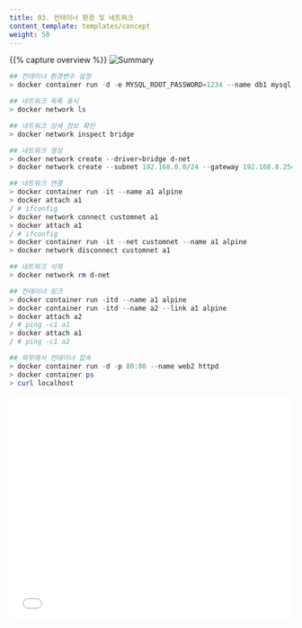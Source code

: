 ```yaml
---
title: 03. 컨테이너 환경 및 네트워크
content_template: templates/concept
weight: 50
---
```

{{% capture overview %}}
![Summary](/images/docs/Docker/chapter4/ch4_3_Summary.jpg)

```powershell
## 컨테이너 환경변수 설정
> docker container run -d -e MYSQL_ROOT_PASSWORD=1234 --name db1 mysql

## 네트워크 목록 표시
> docker network ls

## 네트워크 상세 정보 확인
> docker network inspect bridge

## 네트워크 생성
> docker network create --driver=bridge d-net
> docker network create --subnet 192.168.0.0/24 --gateway 192.168.0.254 customnet

## 네트워크 연결
> docker container run -it --name a1 alpine
> docker attach a1
/ # ifconfig
> docker network connect customnet a1
> docker attach a1
/ # ifconfig
> docker container run -it --net customnet --name a1 alpine
> docker network disconnect customnet a1

## 네트워크 삭제
> docker network rm d-net

## 컨테이너 링크
> docker container run -itd --name a1 alpine
> docker container run -itd --name a2 --link a1 alpine
> docker attach a2
/ # ping -c1 a1
> docker attach a1
/ # ping -c1 a2

## 외부에서 컨테이너 접속
> docker container run -d -p 80:80 --name web2 httpd
> docker container ps
> curl localhost
```

<iframe width="100%" height=400  src="/images/docs/Docker/chapter4/ch4_3.mp4" frameborder="0" allow="autoplay" />
{{% /capture %}}

{{% capture body %}}

## 1. 컨테이너 환경 변수 설정(container run -e)

>  `docker container run -e`

- docker container run 명령의 `-e 옵션`을 사용하여 컨테이너 내부에 환경 변수를 설정할 수 있다. 보통 설정 값이나 비밀번호를 전달할 때 사용한다.

- 예제) centos 컨테이너를 a=100, b=20, c=30으로 환경 변수를 설정한다.

  <pre>
  <font color="darkblue"><b>> docker container run -it -e a=100 --name c1 centos</b></font>
  <font color="darkred"><b># echo $a</b></font>
  100
  [Ctrl + P + Q]
  <font color="darkblue"><b>> docker container run -it -e b=20 -e c=30 centos</b></font>
  <font color="darkred"><b># echo $b</b></font>
  20
  <font color="darkred"><b># echo $c</b></font>
  30
  </pre>

- 예제) mysql 이미지를 사용하여 컨테이너를 생성하자.

  - 포그라운드로 실행해야한다.

  - 메시지는 표준 에러로 출력되며, 몇몇 환경 변수를 설정해야 한다는 문구가 나온다.

    <pre>
    <font color="darkblue"><b>> docker container run -it --name db1 mysql</b></font>
    error: database is uninitialized and password option is not specified
      You need to specify one of MYSQL_ROOT_PASSWORD, MYSQL_ALLOW_EMPTY_PASSWORD and MYSQL_RANDOM_ROOT_PASSWORD
    </pre>

  - 예제) mysql 이미지를 자세히 확인한다.
    - 보통 이미지가 실행되면 Cmd에 지정된 어플리케이션이 실행된다. 하지만 `Entrypoint가 지정되어 있으면 Entrypoint가 Cmd 보다 더 우선적으로 실행`된다.

    - Entrypoint는 쉘 스크립트로 이루어져 있으며 컨테이너가 실행되기 위한 조건을 확인하고 조건이 일치하지 않으면 컨테이너를 실행하지 않거나 특정 작업을 수행한다.

      <pre>
      <font color="darkblue"><b>> docker image inspect mysql</b></font>
      ... <생략>...
                  "Env": [
                      "PATH=/usr/local/sbin:/usr/local/bin:/usr/sbin:/usr/bin:/sbin:/bin",
                      "GOSU_VERSION=1.7",
                      "MYSQL_MAJOR=8.0",
                      "MYSQL_VERSION=8.0.12-1debian9"
                  ],
                  "Cmd": [
                      "/bin/sh",
                      "-c",
                      "#(nop) ",
                      "CMD [\"mysqld\"]"
                  ],
      ... <생략>...
                  "Entrypoint": [
                      "docker-entrypoint.sh"
                  ],
      ... <생략>...
      </pre>

  - 환경변수를 MYSQL_ROOT_PASSWORD=1234로 지정해 준다.

    <pre>
    <font color="darkblue"><b>> docker container run -d -e MYSQL_ROOT_PASSWORD=1234 --name db1 mysql</b></font>
    65dcb4a71896ae110ef0cc89f9e6d7ba00f9e78846ede9c169b228d1369aadb6
    <font color="darkblue"><b>> docker container ls</b></font>
    CONTAINER ID        IMAGE               COMMAND                  CREATED             STATUS              PORTS                 NAMES
    65dcb4a71896        mysql               "docker-entrypoint.s…"   3 seconds ago       Up 2 seconds        3306/tcp, 33060/tcp   db1
    </pre>

    



## 2. 컨테이너 네트워크 관리

### 컨테이너의 network 구조

![Summary](/images/docs/Docker/chapter4/4_9.jpg)  

만약 외부와 연결을 해야할 경우에는 호스트에 veth(=virtual eth)라는 네트워크 인터페이스를 생성하고 컨테이너의 eth와 연결이 된다. veth 인터페이스는 사용자가 직접 생성할 필요 없이 도커엔진에 의해 자동으로 생성된다.  

veth 인터페이스 뿐만 아니라 docker()라는 브리지도 있는데 이는 veth 인터페이스와 바인딩되어 호스트의 eth 인터페이스와 연결을 해준다.

### 네트워크 유형

**bridge**

- docker() 브리지와 비슷하지만 사용자가 정의한 브리지를 생성해 각 컨테이너에 연결하는 네트워크 구조로 컨테이너는 연결된 브리지를 통해 외부와 통신할 수 있다.

- 보통 컨테이너가 사용하는 네트워크를 추가로 생성할 때에는 bridge 네트워크를 생성한다.

- 네트워크 생성 시 별도의 드라이버(bridge, host, none 등)을 지정하지 않으면 `기본 값`으로 생성되는 네트워크이다.

- 예제) customnet 네트워크로 컨테이너를 생성한 뒤 네트워크를 확인한다.

  <pre>
  <font color="darkblue"><b>> docker container run -it --net customnet --name a1 alpine</b></font>
  <font color="darkred"><b>/ # ifconfig</b></font>
  eth0      Link encap:Ethernet  HWaddr 02:42:C0:A8:00:01
            inet addr:192.168.0.1  Bcast:192.168.0.255  Mask:255.255.255.0
            UP BROADCAST RUNNING MULTICAST  MTU:1500  Metric:1
            RX packets:15 errors:0 dropped:0 overruns:0 frame:0
            TX packets:0 errors:0 dropped:0 overruns:0 carrier:0
            collisions:0 txqueuelen:0
            RX bytes:1580 (1.5 KiB)  TX bytes:0 (0.0 B)
  </pre>

**host**

- host 유형의 네트워크는 호스트의 네트워크를 공유한다.

- 컨테이너 내부의 어플리케이션을 별도의 포트 포워딩 없이 바로 서비스할 수 있다.

- 예제) host 네트워크로 컨테이너를 생성한 뒤 네트워크를 확인한다.

  <pre>
  <font color="darkblue"><b>> docker container run -it --net host --name a2 alpine</b></font>
  <font color="darkred"><b>/ # ifconfig</b></font>
  ...<생략>
  eth0      Link encap:Ethernet  HWaddr 08:00:27:D1:E8:E8
            inet addr:10.0.2.15  Bcast:10.0.2.255  Mask:255.255.255.0
            inet6 addr: fe80::82db:bc1f:34fb:7c50/64 Scope:Link
            UP BROADCAST RUNNING MULTICAST  MTU:1500  Metric:1
            RX packets:200313 errors:0 dropped:0 overruns:0 frame:0
            TX packets:49657 errors:0 dropped:0 overruns:0 carrier:0
            collisions:0 txqueuelen:1000
            RX bytes:226258165 (215.7 MiB)  TX bytes:3151008 (3.0 MiB)
  ...<생략>
  </pre>

**none**

- 컨테이너에 어떤 네트워크도 할당하지 않는다. 외부와 단전된다.

- 예제) none 네트워크로 컨테이너를 생성한 뒤 네트워크를 확인한다.

  <pre>
  <font color="darkblue"><b>> docker container run -it --name a1 --net none alpine</b></font>
  <font color="darkred"><b>/ # ifconfig</b></font>
  lo        Link encap:Local Loopback
            inet addr:127.0.0.1  Mask:255.0.0.0
            UP LOOPBACK RUNNING  MTU:65536  Metric:1
            RX packets:0 errors:0 dropped:0 overruns:0 frame:0
            TX packets:0 errors:0 dropped:0 overruns:0 carrier:0
            collisions:0 txqueuelen:1
            RX bytes:0 (0.0 B)  TX bytes:0 (0.0 B)
  </pre>

  
  



### 네트워크 관리(network)

>  `docker network COMMAND`

- 도커에서 컨테이너 네트워크를 관리하려면 `docker network` 명령을 사용한다.

  <pre>
  <font color="darkblue"><b>> docker network --help</b></font>
  <font color="darkgreen"><b>Usage:  docker network COMMAND</b></font>
  Manage networks
  Commands:
    connect     Connect a container to a network
    create      Create a network
    disconnect  Disconnect a container from a network
    inspect     Display detailed information on one or more networks
    ls          List networks
    prune       Remove all unused networks
    rm          Remove one or more networks
  Run 'docker network COMMAND --help' for more information on a command.
  </pre>

  

### 네트워크 목록 표시(network ls)

>  `docker network ls`

- 호스트에 존재하는 도커 네트워크의 목록을 확인하려면 `docker network ls` 명령을 사용한다.

  - 도커의 네트워크는 bridge, host, none으로 세 종류가 있다.

    <pre>
    <font color="darkblue"><b>> docker network ls</b></font>
    NETWORK ID          NAME                DRIVER              SCOPE
    948486320b16        bridge              <font color="darkgreen"><b>bridge</b></font>              local
    9997deede5a1        host                <font color="darkgreen"><b>host</b></font>                local
    48be711d1ba7        none                <font color="darkgreen"><b>null</b></font>                local
    </pre>


### 네트워크 상세 정보 확인(network inspect)

>  `docker network inspect [OPTIONS] NAME|ID [NAME|ID...]`

- 네트워크의 상세 정보를 확인하려면 `docker network inspect` 명령을 사용한다.

  <pre>
  <font color="darkblue"><b>> docker network inspect --help</b></font>
  <font color="darkgreen"><b>Usage:  docker network inspect [OPTIONS] NAME|ID [NAME|ID...]</b></font>
  Return low-level information on Docker objects
  Options:
    -f, --format string   Format the output using the given Go template
    -s, --size            Display total file sizes if the type is container
        --type string     Return JSON for specified type
  </pre>

- 예제) 기본적으로 존재하는 bridge 네트워크를 확인한다.

  <pre>
  <font color="darkblue"><b>> docker network inspect bridge</b></font>
  [
      {
          "Name": "bridge",
          "Id": "eb2a64dc0eb56235d3b09b16b91f3b1987b43dc91f49bdf7f0cf2340b033f30d",
          "Created": "2018-10-22T14:22:06.68394493+09:00",
          "Scope": "local",
          "Driver": "bridge",
          "EnableIPv6": false,
          "IPAM": {
              "Driver": "default",
              "Options": null,
              "Config": [
                  {
                      "Subnet": "172.17.0.0/16"
                  }
              ]
          },
  ... <생략>
              "com.docker.network.bridge.name": "docker0",
              "com.docker.network.driver.mtu": "1500"
          },
          "Labels": {}
      }
  ]
  </pre>

### 네트워크 생성(network create)



> `docker network create [OPTIONS] NETWORK`

- `docker network create` 명령을 사용하면 도커 네트워크를 생성 할 수 있다.

  <pre>
  <font color="darkblue"><b>> docker network create --help</b></font>
  <font color="darkgreen"><b>Usage:  docker network create [OPTIONS] NETWORK</b></font>
  Create a network
  Options:
        --attachable           Enable manual container attachment
        --aux-address map      Auxiliary IPv4 or IPv6 addresses used by
                               Network driver (default map[])
        --config-from string   The network from which copying the configuration
        --config-only          Create a configuration only network
    -d, --driver string        Driver to manage the Network (default "bridge")
        --gateway strings      IPv4 or IPv6 Gateway for the master subnet
        --ingress              Create swarm routing-mesh network
        --internal             Restrict external access to the network
        --ip-range strings     Allocate container ip from a sub-range
        --ipam-driver string   IP Address Management Driver (default "default")
        --ipam-opt map         Set IPAM driver specific options (default map[])
        --ipv6                 Enable IPv6 networking
        --label list           Set metadata on a network
    -o, --opt map              Set driver specific options (default map[])
        --scope string         Control the network's scope
        --subnet strings       Subnet in CIDR format that represents a
                               network segment
  </pre>

- 네트워크 생성 시 별도의 드라이버(bridge, host, none 등)을 지정하지 않으면 기본 값으로 생성되는 네트워크는 Bridge이다.

  - 예제) 이름이 d-net인 bridge 유형의 도커 네트워크를 생성한다.

  - 네트워크 범위는 자동으로 172.18.0.0/16으로 설정된다.

  - --driver 옵션에서 지정할 수 있는 네트워크 드라이버는 'bridge' 또는 'overlay'이다.

    - 오버레이 네트워크는 여러 개의 호스트에 걸쳐 있는 네트워크이다.

      <pre>
      <font color="darkblue"><b>> docker network create --driver=bridge d-net</b></font>
      d9c9fe157e6d173e3609e8bac426ec52aeda330ead3996641e17dc525c545f7d
      > docker network ls
      NETWORK ID          NAME                DRIVER              SCOPE
      eb2a64dc0eb5        bridge              bridge              local
      d9c9fe157e6d        d-net               bridge              local
      4395a69bc04c        host                host                local
      8d28eb905273        none                null                local
      <font color="darkblue"><b>> docker network inspect d-net</b></font>
      ...<생략>...
                          <font color="darkgreen"><b>"Subnet": "172.18.0.0/16"</b></font>,
                          "Gateway": "172.18.0.1"
      ...<생략>...
      </pre>

- 네트워크 범위를 설정하려면 `--subnet` 옵션을 사용하며 게이트웨이는 `--gateway` 옵션을 사용한다.

  - 예제) subnet이 192.168.0.0/24이고 gateway가 192.168.0.254인 customnet 이름의 네트워크를 생성한다.

    <pre>
    <font color="darkblue"><b>> docker network create --subnet 192.168.0.0/24 --gateway 192.168.0.254 customnet</b></font>
    63f54042c3b8e72f145847d16f8b94ab46cb2e23b1f19b9ac7f4806f4b3bd7a3
    > docker network ls
    NETWORK ID          NAME                DRIVER              SCOPE
    eb2a64dc0eb5        bridge              bridge              local
    63f54042c3b8        customnet           bridge              local
    d9c9fe157e6d        d-net               bridge              local
    4395a69bc04c        host                host                local
    8d28eb905273        none                null                local
    > docker network inspect customnet
    ... <생략>
                        <font color="darkgreen"><b>"Subnet": "192.168.0.0/24"</b></font>,
                        <font color="darkgreen"><b>"Gateway": "192.168.0.254"</b></font>
    ... <생략>
    </pre>

    


### 네트워크 연결(network connect/disconnect)

> `docker network connect [OPTIONS] NETWORK CONTAINER`

- `docker network connect` 명령을 사용하면 컨테이너와 네트워크를 연결할 수 있다.

  <pre>
  <font color="darkblue"><b>> docker network connect --help</b></font>
  <font color="darkgreen"><b>Usage:  docker network connect [OPTIONS] NETWORK CONTAINER</b></font>
  Connect a container to a network
  Options:
        --alias strings           Add network-scoped alias for the container
        --ip string               IPv4 address (e.g., 172.30.100.104)
        --ip6 string              IPv6 address (e.g., 2001:db8::33)
        --link list               Add link to another container
        --link-local-ip strings   Add a link-local address for the container
  </pre>

- 예제) a1 컨테이너에 customnet 네트워크를 연결 시킨다.

  <pre>
  <font color="darkblue"><b>> docker container run -it --name a1 alpine</b></font>
  Unable to find image 'alpine:latest' locally
  latest: Pulling from library/alpine
  e7c96db7181b: Pull complete
  Digest: sha256:769fddc7cc2f0a1c35abb2f91432e8beecf83916c421420e6a6da9f8975464b6
  Status: Downloaded newer image for alpine:latest
  <font color="darkred"><b>/ #</b></font>
  <font color="darkblue"><b>> docker attach a1</b></font>
  <font color="darkred"><b>/ # ifconfig</b></font>
  eth0      Link encap:Ethernet  HWaddr 02:42:AC:11:00:03
            inet addr:172.17.0.3  Bcast:172.17.255.255  Mask:255.255.0.0
            UP BROADCAST RUNNING MULTICAST  MTU:1500  Metric:1
            RX packets:9 errors:0 dropped:0 overruns:0 frame:0
            TX packets:0 errors:0 dropped:0 overruns:0 carrier:0
            collisions:0 txqueuelen:0
            RX bytes:718 (718.0 B)  TX bytes:0 (0.0 B)
  lo        Link encap:Local Loopback
            inet addr:127.0.0.1  Mask:255.0.0.0
            UP LOOPBACK RUNNING  MTU:65536  Metric:1
            RX packets:0 errors:0 dropped:0 overruns:0 frame:0
            TX packets:0 errors:0 dropped:0 overruns:0 carrier:0
            collisions:0 txqueuelen:1
            RX bytes:0 (0.0 B)  TX bytes:0 (0.0 B)
            / # read escape sequence
  <font color="darkblue"><b>> docker network connect customnet a1</b></font>
  <font color="darkblue"><b>> docker attach a1</b></font>
  <font color="darkred"><b>/ # ifconfig</b></font>
  eth0      Link encap:Ethernet  HWaddr 02:42:AC:11:00:03
            inet addr:172.17.0.3  Bcast:172.17.255.255  Mask:255.255.0.0
            UP BROADCAST RUNNING MULTICAST  MTU:1500  Metric:1
            RX packets:12 errors:0 dropped:0 overruns:0 frame:0
            TX packets:0 errors:0 dropped:0 overruns:0 carrier:0
            collisions:0 txqueuelen:0
            RX bytes:928 (928.0 B)  TX bytes:0 (0.0 B)
  eth1      Link encap:Ethernet  HWaddr 02:42:C0:A8:00:01
            inet addr:192.168.0.1  Bcast:192.168.0.255  Mask:255.255.255.0
            UP BROADCAST RUNNING MULTICAST  MTU:1500  Metric:1
            RX packets:9 errors:0 dropped:0 overruns:0 frame:0
            TX packets:0 errors:0 dropped:0 overruns:0 carrier:0
            collisions:0 txqueuelen:0
            RX bytes:758 (758.0 B)  TX bytes:0 (0.0 B)
  lo        Link encap:Local Loopback
            inet addr:127.0.0.1  Mask:255.0.0.0
            UP LOOPBACK RUNNING  MTU:65536  Metric:1
            RX packets:0 errors:0 dropped:0 overruns:0 frame:0
            TX packets:0 errors:0 dropped:0 overruns:0 carrier:0
            collisions:0 txqueuelen:1
            RX bytes:0 (0.0 B)  TX bytes:0 (0.0 B)
  <font color="darkred"><b>/ #</b></font>
  </pre>  

- 사용자가 생성한 네트워크를 컨테이너가 사용하려면 docker container run 명령의 `--net 옵션`을 사용한다.

  - 예제) alpine 이미지를 a1으로 컨테이너화를 하고, 사용자가 생성한 customnet 네트워크를 컨테이너가 사용한다.

    <pre>
    <font color="darkblue"><b>> docker container run -it --net customnet --name a1 alpine</b></font>   
    </pre>

- 네트워크에 대한 연결을 해제할 때는 `docker network disconnect` 명령을 사용한다.

  - 예제) a1 컨테이너에 customnet 네트워크를 연결을 해제한다.

    <pre>
    <font color="darkblue"><b>> docker network disconnect customnet a1</b></font>
    </pre>

### 네트워크 삭제(network rm)

> `docker network rm NETWORK [NETWORK...]`

- 네트워크를 삭제할 때는 `docker network rm` 명령을 사용한다.

  <pre>
  <font color="darkblue"><b>> docker network rm --help</b></font>
  <font color="darkgreen"><b>Usage:  docker network rm NETWORK [NETWORK...]</b></font>
  Remove one or more networks
  Aliases:
    rm, remove
  </pre>

- 예제) web-network 네트워크를 삭제한다.

  <pre>
  <font color="darkblue"><b>> docker network rm web-network</b></font>
  web-network
  </pre>

  

## 3. 컨테이너 통신

도커는 컨테이너를 연결시켜주는 링크 기능과 호스트 외부에서 접근할 수 있도록 `포트 포워딩`을 사용할 수 있다.

### 컨테이너 링크

- 컨테이너는 IP를 동적으로 받아오기 때문에 항상 일치하지 않는다.
- 이는 서로 다른 두 개의 컨테이너를 연결해서 사용할 때 문제가 될 수 있다.
- 리눅스 시스템 또는 컨테이너는 다른 시스템이나 컨테이너와 통신할 때 IP기반으로 하기 때문이다.
- 이 때 `컨테이너의 IP가 동적으로 변경되어도 통신이 유지되도록 하는 기능`이 컨테이너의 링크이다.



> [!note]
>
> **Container 연동시 link를 사용해야하는 이유**
>
> 사실 동인 host 상에 배포된 container 사이에는 Private IP를 이용해 통신이 가능하다.
>
> 아래는 host 상에 running 중인 두 개의 container이다.
>
> <pre>
> CONTAINER ID      IMAGE               COMMAND                  CREATED             STATUS              PORTS                    NAMES
>
> ca7f026ff0ad        httpd               "httpd-foreground"       55 minutes ago      Up 55 minutes       0.0.0.0:80->80/tcp       web01
>
> 17b6c5f037a9       mysql               "docker-entrypoint.sh"   About an hour ago   Up 50 minutes       0.0.0.0:3306->3306/tcp   mysql
> </pre>
>
> 두 컨테이너 mysql과 web01의 Private IP는 아래와 같다.
>
> <pre>
> <font color="darkblue"><b>> docker inspect -f "{{ .NetworkSettings.IPAddress }}" mysql</b></font>
> 172.17.0.6
> <font color="darkblue"><b>> docker inspect -f "{{ .NetworkSettings.IPAddress }}" web01</b></font>
> 172.17.0.3
> </pre>
>
> 만약, web01 --> mysql (172.17.0.6) 로 IP를 기반으로 ping 을 보내면 아래와 같이 응답함을 볼 수 있다.
>
> <pre>
> <font color="darkblue"><b>> docker exec -t web01 ping 172.17.0.6</b></font>
> PING 172.17.0.6 (172.17.0.6): 56 data bytes
> 64 bytes from 172.17.0.6: icmp_seq=0 ttl=64 time=0.103 ms
> 64 bytes from 172.17.0.6: icmp_seq=1 ttl=64 time=0.117 ms
> 64 bytes from 172.17.0.6: icmp_seq=2 ttl=64 time=0.111 ms
> 64 bytes from 172.17.0.6: icmp_seq=3 ttl=64 time=0.114 ms
> 64 bytes from 172.17.0.6: icmp_seq=4 ttl=64 time=0.111 ms
> 64 bytes from 172.17.0.6: icmp_seq=5 ttl=64 time=0.116 ms
> ...
> </pre>
>
> 하지만, Container 사이의 IP 기반 연동은 문제점을 안고 있다.
>
> **Container 의 IP 는 언제든 변할 수 있는 유동적인 성격을 띄고 있기 때문이다.**
>
> 
>
> `Container 는 일종의 Process 이므로, 언제든 생성/소멸 될 수 있음을 전제로 해야한다. `
>
> 만약 Container가 중지 되었다가 시작하면, Process가 kill 되었다가 다시 새롭게 생성되는 것과 같다. 
>
> 이때, Container 에게 부여되는 Private IP는 언제든 변할 수 있다. 
>
> 
>
> 따라서, Container 사이 연동을 하려면, IP 기반의 설정은 권고되지 않는다.
>
> 그 해결 방법으로 권고 되고 있는 방법이 바로 link 옵션이다.



> `run --link`

- 서로 다른 두 개의 컨테이너를 링크로 연결하려면 docker container run 명령의 `--link 옵션`을 사용한다.

- 예제) a1와 a2 컨테이너를 생성한 뒤에 a2가 a1에 링크되도록 한다.

  - a2는 a1이라는 이름으로 통신이 가능하지만 a1은 a2라는 이름으로 통신할 수 없다.

    <pre>
    <font color="darkblue"><b>> docker run -itd --name a1 alpine</b></font>
    1cca39d03936a80ab9917c50b1c87a68d273fa41998c89034084de6ce324aa9b
    <font color="darkblue"><b>> docker run -itd --name a2 --link a1 alpine</b></font>
    46c3ed8634c6202d78970354211b07d50198b1642be300758d1b1e46162f2af2
    <font color="darkblue"><b>> docker attach a2</b></font>
    <font color="darkred"><b>/ # ping -c1 a1</b></font>
    PING a1 (172.17.0.2): 56 data bytes
    64 bytes from 172.17.0.2: seq=0 ttl=64 time=0.131 ms
    --- a1 ping statistics ---
    1 packets transmitted, 1 packets received, 0% packet loss
    round-trip min/avg/max = 0.131/0.131/0.131 ms
    <font color="darkblue"><b>> docker attach a1</b></font>
    <font color="darkred"><b>/ # ping -c1 a2</b></font>
    ping: bad address 'a2'
    </pre>

  - 컨테이너를 실행할 때 --link 옵션을 사용하면 컨테이너의 /etc/hosts 파일에 기록하기 때문이다.

    <pre>
    <font color="darkblue"><b>> docker exec a1 cat /etc/hosts</b></font>
    ...<생략>...
    172.17.0.2      1cca39d03936
    <font color="darkblue"><b>> docker exec a2 cat /etc/hosts</b></font>
    ...<생략>...
    172.17.0.2      a1 1cca39d03936
    172.17.0.3      46c3ed8634c6
    </pre>

  - :을 사용해여 별칭도 등록할 수 있다. alpine1으로 별칭을 등록한다.

    <pre>
    <font color="darkblue"><b>> docker container run -itd --name a1 alpine</b></font>
    2bb5c8c798c93cbb5da86f10dcae8a9c17f4cf4f811bc6915604f380997b1c76
    <font color="darkblue"><b>> docker run -itd --name a2 --link a1:alpine1 alpine</b></font>
    444775da89922c05a20d57b6a10c6741a3e3f9a1af4a4f2fe9e0a6bcf996de2f
    <font color="darkblue"><b>> docker container exec a2 ping -c1 alpine1</b></font>
    PING alpine1 (172.17.0.2): 56 data bytes
    64 bytes from 172.17.0.2: seq=0 ttl=64 time=0.177 ms
    --- alpine1 ping statistics ---
    1 packets transmitted, 1 packets received, 0% packet loss
    round-trip min/avg/max = 0.177/0.177/0.177 ms
    <font color="darkblue"><b>> docker container exec a2 cat /etc/hosts</b></font>
    ...<생략>
    172.17.0.2      alpine1 2bb5c8c798c9 a1
    172.17.0.3      444775da8992
    </pre>    

> [!tip]
>
> **link 방식의 한계**
>
>   container 사이에는 link 를 이용해 연동해야 동적 IP에 따른 이슈를 피할수 있다. 하지만 link 방식만으로는 여전히 한계가 있다. 
>
> 첫째로, link 옵션은 동일 docker host 에 존재하는 container 사이에서만 유효하다. 만약 다수의 docker host를 운영할 경우에 타 host에 상주하는 container 사이에는 link 옵션 이용이 불가하다. 컨테이너의 hosts 파일의 관리를 docker host가 직접 수행하기 때문이다. 
>
>  이러한 경우, docker swarm 같은 orchestration 툴을 도입하거나 dynamic DNS 를 구축해 사용해야 한다.


### 외부에서 컨테이너 접속(container run -p)

- 호스트 외부에서 컨테이너에 접속하려면 `포트 포워딩`을 사용해야한다.

> [!Note]
>
> **포트포워딩**
>
> 공유기를 설치하게 되면 공유기와 연결된 PC들은 192.168~로 시작하는 IP를 공유기로부터 부여받게 된다.
>
> 
>
> ![img](https://t1.daumcdn.net/cfile/tistory/262AE93653F01A6232)
>
> 
>
> ISP 업체로부터할당 받은 IP 61.43.52.108은 공유기가 가지게 된다. 공유기를 기점으로 공유기 뒤에 있는 PC들의 IP를 내부 IP, 공유기의 IP를 외부 IP라고 한다. 집이 아닌 다른곳에서 192.168.0.20에 있는 파일을 가져오려면 61.43.52.108로 접속을 해야한다.
>
> 192.168.20번 PC에 FTP 서비스를 실행중이라고 가정하자.
>
> 
>
> ![img](https://t1.daumcdn.net/cfile/tistory/2358733453F01A6209)
>
> 
>
> 21번 포트로 요청이 왔는데 공유기는 어느 PC로 연결을 해줘야 할 지 모르는 상태이다.
>
> 당연히 요청은 실패하게 되어 친구는 접속이 안된다고 불평만 하게 된다.
>
> 
>
> 이러한 상황에서 `공유기에게 이정표를 달아주는 것을 포트포워딩(Port-Forwarding)`이라고 한다.
>
> 
>
> ![img](https://t1.daumcdn.net/cfile/tistory/2410253E53F01BE61F)
>
> 
>
> 21번 포트로 요청이 오면 공유기는 이정표를 참조해서 192.168.0.20번 PC로 정확하게 전달해줄 수 있다.



>  `docker container run -p`

- 컨테이너에 포트포워딩을 설정하려면 docker container run 명령의 `-p 옵션`을 사용한다.

- 예제) 포트포워딩을 하지 않고 컨테이너에 접근을 시도한다.

  - web1 컨테이너는 컨테이너에서 80포트가 열려있지만 실제로 로컬호스트의 주소로 접근할 수 없다.

  - 이 포트는 컨테이너 포트라고 해서 컨테이너 안에 한정된 포트이다.

    <pre>
    <font color="darkblue"><b>> docker container run -d --name web1 httpd</b></font>
    330834e6d4f991cc5f662543b8f5359adbf29d8a446f12e5ea9dd6e503c2be39
    <font color="darkblue"><b>> curl localhost</b></font>
    curl: (7) Failed connect to localhost:80; Connection refused
    </pre>

- 컨테이너 밖에서 온 요청을 컨테이너 안에 있는 애플리케이션에 전달해줘야 한다. 그 역할을 담당하는 것이 도커의 포트포워딩이다.

- 포트포워딩이란 호스트 머신의 포트를 컨테이너 포트와 연결해 컨테이너 밖에서 온 통신을 컨테이너 포트로 전달한다. 이 기능 덕분에 컨테이너 포트를 컨테이너 외부에서도 이용할 수 있다.

> [!Note]
>
> **curl 명령어**
>
> http 메시지를 쉘상에서 요청하여 결과를 확인하는 명령어이다.

- -p 옵션을 사용할 때 `"호스트포트:컨테이너포트"` 규칙을 반드시 사용해야한다.

  - 예제) 80:80으로 포트포워딩을 한다. localhost:80으로 접근 가능하다.

    <pre>
    <font color="darkblue"><b>> docker container run -d -p 80:80 --name web2 httpd</b></font>
    3a25e8cc32ab898fb49760185f682fa9031ff61bb5c1dc6e94dc24ef84844494
    <font color="darkblue"><b>> docker container ls</b></font>
    CONTAINER ID        IMAGE               COMMAND              CREATED              STATUS              PORTS                NAMES
    3a25e8cc32ab        httpd               "httpd-foreground"   4 seconds ago        Up 3 seconds        0.0.0.0:80->80/tcp   web2
    330834e6d4f9        httpd               "httpd-foreground"   About a minute ago   Up About a minute   80/tcp               web1
    <font color="darkblue"><b>> curl localhost</b></font>
    &lt;html&gt;&lt;body&gt;&lt;h1&gt;It works!&lt;/h1&gt;&lt;/body&gt;&lt;/html&gt;
    </pre>

- 호스트의 특정 포트가 컨테이너 포트와 연결되어 있으면 해당 포트는 다른 컨테이너와 연결될 수 없다.

{{% /capture %}}